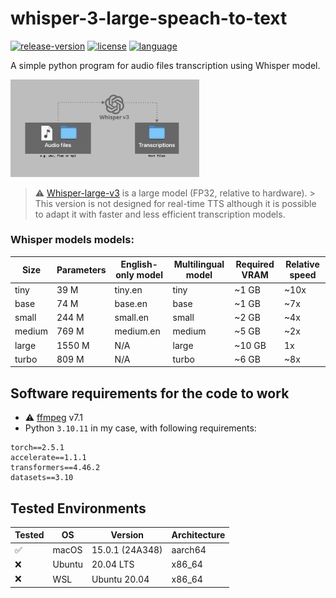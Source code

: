 # whisper-3-large-speach-to-text

[![release-version](https://img.shields.io/badge/Version-1.0.1-blue)]()
[![license](https://img.shields.io/badge/License-Apache%202.0-blue.svg)](https://github.com/MaloLM/whisper-3-large-speach-to-text/blob/main/LICENSE)
[![language](https://img.shields.io/badge/Language-Python-blue)](https://www.python.org)

A simple python program for audio files transcription using Whisper model.

<img src='./docs/diagram.png' width='60%' alt='a diagram showing how system works: all audio files in the ./inputs directory are transcribed to text and then saved into the ./outputs directory.'>

<br>

> ⚠️ [Whisper-large-v3](https://huggingface.co/openai/whisper-large-v3) is a large model (FP32, relative to hardware). > This version is not designed for real-time TTS although it is possible to adapt it with faster and less efficient transcription models.

### Whisper models models:

| Size   | Parameters | English-only model | Multilingual model | Required VRAM | Relative speed |
| ------ | ---------- | ------------------ | ------------------ | ------------- | -------------- |
| tiny   | 39 M       | tiny.en            | tiny               | ~1 GB         | ~10x           |
| base   | 74 M       | base.en            | base               | ~1 GB         | ~7x            |
| small  | 244 M      | small.en           | small              | ~2 GB         | ~4x            |
| medium | 769 M      | medium.en          | medium             | ~5 GB         | ~2x            |
| large  | 1550 M     | N/A                | large              | ~10 GB        | 1x             |
| turbo  | 809 M      | N/A                | turbo              | ~6 GB         | ~8x            |

## Software requirements for the code to work

- ⚠️ [ffmpeg](https://ffmpeg.org) v7.1
- Python `3.10.11` in my case, with following requirements:

```
torch==2.5.1
accelerate==1.1.1
transformers==4.46.2
datasets==3.10
```

## Tested Environments

| Tested | OS     | Version         | Architecture |
| ------ | ------ | --------------- | ------------ |
| ✅     | macOS  | 15.0.1 (24A348) | aarch64      |
| ❌     | Ubuntu | 20.04 LTS       | x86_64       |
| ❌     | WSL    | Ubuntu 20.04    | x86_64       |
